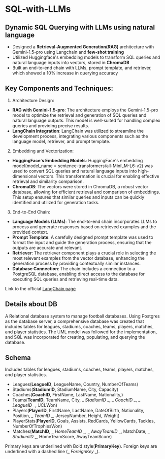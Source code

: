 # SQL-with-LLMs
## Dynamic SQL Querying with LLMs using natural language

- Designed a **Retrieval-Augmented Generation(RAG)** architecture with Gemini-1.5-pro using Langchain and **few-shot training**
- Utilized Huggingface's embedding models to transform SQL queries and natural language inputs into vectors, stored in **ChromaDB**
- Built an end-to-end chain with LLMs, prompt template, and retriever, which showed a 10% increase in querying accuracy

## Key Components and Techniques:

1. Architecture Design:

- **RAG with Gemini-1.5-pro**: The architecture employs the Gemini-1.5-pro model to optimize the retrieval and generation of SQL queries and natural language outputs. This model is well-suited for handling complex queries and providing precise results.
- **LangChain Integration**: LangChain was utilized to streamline the development process, integrating various components such as the language model, retriever, and prompt template.

2. Embedding and Vectorization:

- **HuggingFace's Embedding Models**: HuggingFace's embedding model(model_name = sentence-transformers/all-MiniLM-L6-v2) was used to convert SQL queries and natural language inputs into high-dimensional vectors. This transformation is crucial for enabling effective retrieval and similarity comparison.
- **ChromaDB**: The vectors were stored in ChromaDB, a robust vector database, allowing for efficient retrieval and comparison of embeddings. This setup ensures that similar queries and inputs can be quickly identified and utilized for generation tasks.

3. End-to-End Chain:

- **Language Models (LLMs)**: The end-to-end chain incorporates LLMs to process and generate responses based on retrieved examples and the provided context.
- **Prompt Template**: A carefully designed prompt template was used to format the input and guide the generation process, ensuring that the outputs are accurate and relevant.
- **Retriever**: The retriever component plays a crucial role in selecting the most relevant examples from the vector database, enhancing the generation process by providing contextually similar instances.
- **Database Connection**: The chain includes a connection to a PostgreSQL database, enabling direct access to the database for executing SQL queries and retrieving real-time data.

Link to the official [LangChain page](https://python.langchain.com/v0.1/docs/use_cases/sql/agents/)

## Details about DB
A Relational database system to manage football databases. Using Postgres as the database server, a comprehensive database was created that includes tables for leagues, stadiums, coaches, teams, players, matches, and player statistics. The UML model was followed for the implementation, and SQL was incorporated for creating, populating, and querying the database.

## Schema
Includes tables for leagues, stadiums, coaches, teams, players, matches, and player statistics.
- Leagues(__LeagueID__, LeagueName, Country, NumberOfTeams)
- Stadiums(__StadiumID__, StadiumName, City, Capacity)
- Coaches(__CoachID__, FirstName, LastName, Nationality,)
- Teams(__TeamID__, TeamName, City, _ _StadiumID_ _, _ _CoachID_ _, _ _LeagueID_
_, UCLWon)
- Players(__PlayerID__, FirstName, LastName, DateOfBirth, Nationality, Position, _
_TeamID_ _, JerseyNumber, Height, Weight)
- PlayerStats(__PlayerID__, Goals, Assists, RedCards, YellowCards, Tackles,
NumberOfTrophiesWon)
- Matches(__MatchID__, _ _HomeTeamID_ _, _ _AwayTeamID_ _, MatchDate, _
_StadiumID_ _, HomeTeamScore, AwayTeamScore)

Primary keys are underlined with Bold style(__PrimaryKey__). Foreign keys are underlined with a dashed line (_ _ForeignKey_ _).
